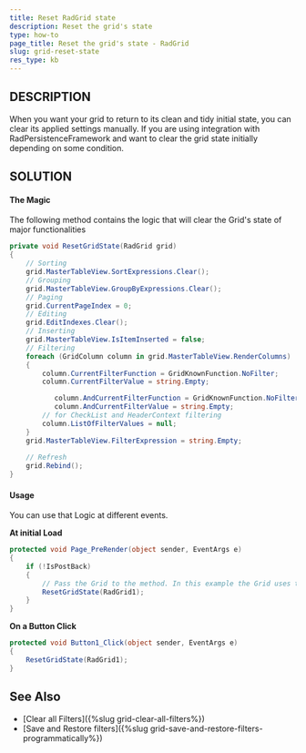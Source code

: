 ```yaml
---
title: Reset RadGrid state
description: Reset the grid's state
type: how-to
page_title: Reset the grid's state - RadGrid
slug: grid-reset-state
res_type: kb
---
```


## DESCRIPTION

When you want your grid to return to its clean and tidy initial state, you can clear its applied settings manually. If you are using integration with RadPersistenceFramework and want to clear the grid state initially depending on some condition.

## SOLUTION
  
#### The Magic

The following method contains the logic that will clear the Grid's state of major functionalities

````C#
private void ResetGridState(RadGrid grid)
{
    // Sorting
    grid.MasterTableView.SortExpressions.Clear();
    // Grouping
    grid.MasterTableView.GroupByExpressions.Clear();
    // Paging
    grid.CurrentPageIndex = 0;
    // Editing
    grid.EditIndexes.Clear();
    // Inserting
    grid.MasterTableView.IsItemInserted = false;
    // Filtering
    foreach (GridColumn column in grid.MasterTableView.RenderColumns)
    {
        column.CurrentFilterFunction = GridKnownFunction.NoFilter;
        column.CurrentFilterValue = string.Empty;

           column.AndCurrentFilterFunction = GridKnownFunction.NoFilter;
           column.AndCurrentFilterValue = string.Empty;
        // for CheckList and HeaderContext filtering
        column.ListOfFilterValues = null;
    }
    grid.MasterTableView.FilterExpression = string.Empty;
 
    // Refresh
    grid.Rebind();
}
````

#### Usage

You can use that Logic at different events.

**At initial Load**

````C#
protected void Page_PreRender(object sender, EventArgs e)
{
    if (!IsPostBack)
    {
        // Pass the Grid to the method. In this example the Grid uses the ID="RadGrid1"
        ResetGridState(RadGrid1);
    }
}
````

**On a Button Click**

````C#
protected void Button1_Click(object sender, EventArgs e)
{
    ResetGridState(RadGrid1);
}
````

## See Also

- [Clear all Filters]({%slug grid-clear-all-filters%})
- [Save and Restore filters]({%slug grid-save-and-restore-filters-programmatically%})

 
